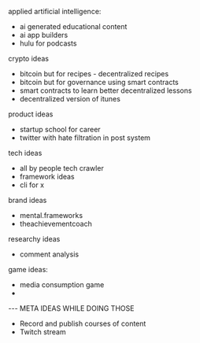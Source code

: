 applied artificial intelligence:
- ai generated educational content
- ai app builders
- hulu for podcasts

crypto ideas
- bitcoin but for recipes - decentralized recipes
- bitcoin but for governance using smart contracts
- smart contracts to learn better decentralized lessons
- decentralized version of itunes

product ideas
- startup school for career
- twitter with hate filtration in post system

tech ideas
- all by people tech crawler
- framework ideas
- cli for x 

brand ideas
  - mental.frameworks
  - theachievementcoach
  
researchy ideas
- comment analysis

game ideas:
- media consumption game
- 







--- META IDEAS WHILE DOING THOSE
- Record and publish courses of content
- Twitch stream